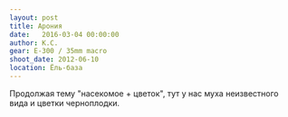 ```yaml
---
layout: post
title: Арония
date:   2016-03-04 00:00:00
author: К.С.
gear: E-300 / 35mm macro
shoot_date: 2012-06-10
location: Ёль-база
---
```


Продолжая тему "насекомое + цветок", тут у нас муха неизвестного вида и цветки черноплодки.
